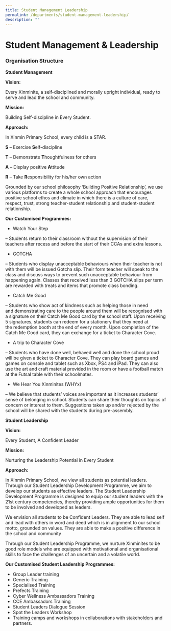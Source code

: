 ```yaml
---
title: Student Management Leadership
permalink: /departments/student-management-leadership/
description: ""
---
```

# **Student Management &amp; Leadership**

### Organisation Structure



**Student Management**

**Vision:**&nbsp;

Every Xinminite, a self-disciplined and morally upright individual, ready to serve and lead the school and community.

**Mission:**&nbsp;

Building Self-discipline in Every Student.

**Approach:**&nbsp;

In Xinmin Primary School, every child is a STAR.

**S**&nbsp;– Exercise&nbsp;**S**elf-discipline

**T**&nbsp;– Demonstrate&nbsp;**T**houghtfulness for others

**A**&nbsp;– Display positive&nbsp;**A**ttitude

**R**&nbsp;– Take&nbsp;**R**esponsibility for his/her own action

Grounded by our school philosophy ‘Building Positive Relationship’, we use various platforms to create a whole school approach that encourages positive school ethos and climate in which there is a culture of care, respect, trust, strong teacher-student relationship and student-student relationship.

**Our Customised Programmes:**

*   Watch Your Step

– Students return to their classroom without the supervision of their teachers after&nbsp;recess and before the start of their CCAs and extra lessons.

*   GOTCHA

– Students who display unacceptable behaviours when their teacher is not with&nbsp;them will be issued Gotcha slip. Their form teacher will speak to the class and&nbsp;discuss ways to prevent such unacceptable behaviour from happening again. Classes that received less than 3 GOTCHA slips per term are rewarded with&nbsp;treats and items that promote class bonding.

*   Catch Me Good

– Students who show act of kindness such as helping those in need and&nbsp;demonstrating care to the people around them will be recognised with a&nbsp;signature on their Catch Me Good card by the school staff. Upon receiving 5&nbsp;signatures, students can redeem for a stationery that they need at the&nbsp;redemption booth at the end of every month. Upon completion of the Catch Me&nbsp;Good card, they can exchange for a ticket to Character Cove.

*   A trip to Character Cove

– Students who have done well, behaved well and done the school proud will be&nbsp;given a ticket to Character Cove. They can play board games and games on&nbsp;console and tablet such as Xbox, PS4 and iPad. They can also use the art and&nbsp;craft material provided in the room or have a football match at the Futsal table&nbsp;with their schoolmates.

*   We Hear You Xinminites (WHYx)

– We believe that students’ voices are important as it increases students’ sense of&nbsp;belonging in school. Students can share their thoughts on topics of concern or&nbsp;interest to them. Suggestions taken up and/or rejected by the school will be&nbsp;shared with the students during pre-assembly.

**Student Leadership**

**Vision:**&nbsp;

Every Student, A Confident Leader

**Mission:**&nbsp;

Nurturing the Leadership Potential in Every Student

**Approach:**&nbsp;

In Xinmin Primary School, we view all students as potential leaders. Through our Student Leadership Development Programme, we aim to develop our students as effective leaders. The Student Leadership Development Programme is designed to equip our student leaders with the 21st century competencies, thereby providing ample opportunities for them to be involved and developed as leaders.

We envision all students to be Confident Leaders. They are able to lead self and lead with others in word and deed which is in alignment to our school motto, grounded on values.&nbsp;They are able to make a positive difference in the school and community

Through our Student Leadership Programme, we nurture Xinminites to be good role models who are equipped with motivational and organisational skills to face the challenges of an uncertain and a volatile world.

**Our Customised Student Leadership Programmes:**

*   Group Leader training
*   Generic Training
*   Specialised Training
*   Prefects Training
*   Cyber Wellness Ambassadors Training
*   CCE Ambassadors Training
*   Student Leaders Dialogue Session
*   Spot the Leaders Workshop
*   Training camps and workshops in collaborations with stakeholders and partners.

